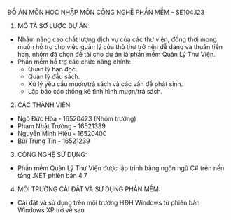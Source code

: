 ĐỒ ÁN MÔN HỌC NHẬP MÔN CÔNG NGHỆ PHẦN MỀM - SE104.I23
1. MÔ TẢ SƠ LƯỢC DỰ ÁN:
- Nhằm nâng cao chất lượng dịch vụ của các thư viện, đồng thời mong muốn hỗ trợ cho việc quản lý của thủ thư trở nên dễ dàng và thuận tiện hơn, nhóm đã chọn đề tài cho dự án là phần mềm Quản Lý Thư Viện.
- Phần mềm hỗ trợ các chức năng chính:
  + Quản lý bạn đọc.
  + Quản lý đầu sách.
  + Xử lý yêu cầu mượn/trả sách và các vấn đề phát sinh.
  + Lập báo cáo thống kê tình hình mượn/trả sách.
2. CÁC THÀNH VIÊN:
- Ngô Đức Hòa       - 16520423 (Nhóm trưởng)
- Phạm Nhật Trường  - 16521339
- Nguyễn Minh Hiếu  - 16520400
- Bùi Trung Tín     - 16521239
3. CÔNG NGHỆ SỬ DỤNG:
- Phần mềm Quản Lý Thư Viện được lập trình bằng ngôn ngữ C# trên nền tảng .NET phiên bản 4.7
4. MÔI TRƯỜNG CÀI ĐẶT VÀ SỬ DỤNG PHẦN MỀM:
- Cài đặt và sử dụng trên môi trường HĐH Windows từ phiên bản Windows XP trở về sau
